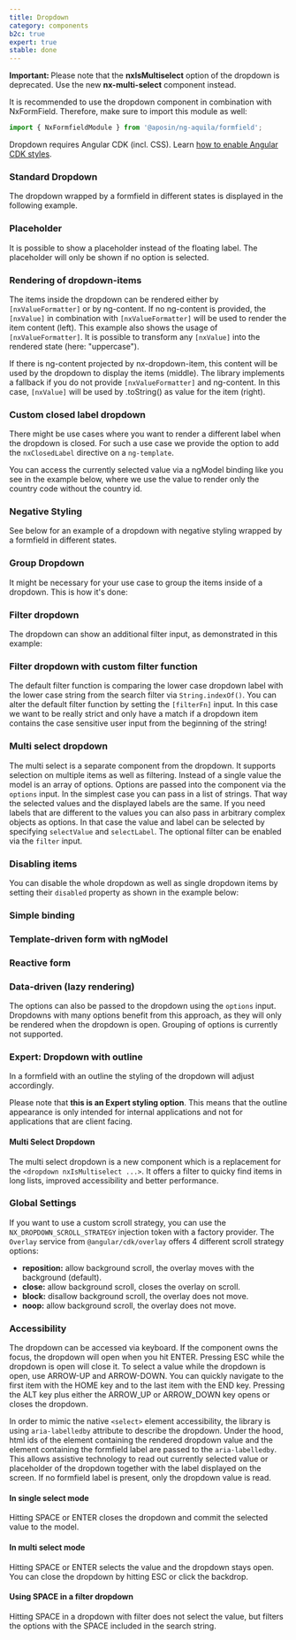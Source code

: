 ```yaml
---
title: Dropdown
category: components
b2c: true
expert: true
stable: done
---
```


<div class="docs-deprecation-warning">
  <strong>Important: </strong>
  Please note that the <strong>nxIsMultiselect</strong> option of the dropdown is deprecated. Use the new <strong>nx-multi-select</strong> component instead.
</div>

It is recommended to use the dropdown component in combination with NxFormField. Therefore, make sure to import this module as well:

```ts
import { NxFormfieldModule } from '@aposin/ng-aquila/formfield';
```

Dropdown requires Angular CDK (incl. CSS). Learn [how to enable Angular CDK styles](./documentation/overlay/overview#angular-cdk).

### Standard Dropdown

The dropdown wrapped by a formfield in different states is displayed in the following example.

<!-- example(dropdown-standard) -->

### Placeholder

It is possible to show a placeholder instead of the floating label. The placeholder will only be shown if no option is selected.

<!-- example(dropdown-placeholder) -->

### Rendering of dropdown-items

The items inside the dropdown can be rendered either by `[nxValueFormatter]` or by ng-content. If no ng-content is provided, the `[nxValue]` in combination with `[nxValueFormatter]` will be used to render the item content (left). This example also shows the usage of `[nxValueFormatter]`. It is possible to transform any `[nxValue]` into the rendered state (here: "uppercase").

If there is ng-content projected by nx-dropdown-item, this content will be used by the dropdown to display the items (middle). The library implements a fallback if you do not provide `[nxValueFormatter]` and ng-content. In this case, `[nxValue]` will be used by .toString() as value for the item (right).

<!-- example(dropdown-rendering-items) -->

### Custom closed label dropdown

There might be use cases where you want to render a different label when the dropdown is closed. For such a use case we provide the option to add the `nxClosedLabel` directive on a `ng-template`.

You can access the currently selected value via a ngModel binding like you see in the example below, where we use the value to render only the country code without the country id.

<!-- example(dropdown-custom-label) -->

### Negative Styling

See below for an example of a dropdown with negative styling wrapped by a formfield in different states.

<!-- example(dropdown-negative) -->

### Group Dropdown

It might be necessary for your use case to group the items inside of a dropdown. This is how it's done:

<!-- example(dropdown-group) -->

### Filter dropdown

The dropdown can show an additional filter input, as demonstrated in this example:

<!-- example(dropdown-filter) -->

### Filter dropdown with custom filter function

The default filter function is comparing the lower case dropdown label with the lower case string from the search filter via `String.indexOf()`. You can alter the default filter function by setting the `[filterFn]` input. In this case we want to be really strict and only have a match if a dropdown item contains the case sensitive user input from the beginning of the string!

<!-- example(dropdown-filter-custom) -->

### Multi select dropdown

The multi select is a separate component from the dropdown. It supports selection on multiple items as well as filtering. Instead of a single value the model is an array of options. Options are passed into the component via the `options` input. In the simplest case you can pass in a list of strings. That way the selected values and the displayed labels are the same. If you need labels that are different to the values you can also pass in arbitrary complex objects as options. In that case the value and label can be selected by specifying `selectValue` and `selectLabel`. The optional filter can be enabled via the `filter` input.

<!-- example(dropdown-multi-select) -->

### Disabling items

You can disable the whole dropdown as well as single dropdown items by setting their `disabled` property as shown in the example below:

<!-- example(dropdown-disabled-items) -->

### Simple binding

<!-- example(dropdown-simple-binding) -->

### Template-driven form with ngModel

<!-- example(dropdown-template-driven) -->

### Reactive form

<!-- example(dropdown-reactive) -->

### Data-driven (lazy rendering)

The options can also be passed to the dropdown using the `options` input. Dropdowns with many options benefit from this approach, as they will only be rendered when the dropdown is open. Grouping of options is currently not supported.

<!-- example(dropdown-lazy) -->

<div class="docs-expert-container">

### Expert: Dropdown with outline

In a formfield with an outline the styling of the dropdown will adjust accordingly.

Please note that **this is an Expert styling option**. This means that the outline appearance is only intended for internal applications and not for applications that are client facing.

<!-- example(dropdown-outline) -->

#### Multi Select Dropdown

The multi select dropdown is a new component which is a replacement for the `<dropdown nxIsMultiselect ...>`. It offers a filter to quicky find items in long lists, improved accessibility and better performance.

<!-- example(multi-select) -->

</div>

### Global Settings

If you want to use a custom scroll strategy, you can use the `NX_DROPDOWN_SCROLL_STRATEGY` injection token with a factory provider. The `Overlay` service from `@angular/cdk/overlay` offers 4 different scroll strategy options:

-   **reposition:** allow background scroll, the overlay moves with the background (default).
-   **close:** allow background scroll, closes the overlay on scroll.
-   **block:** disallow background scroll, the overlay does not move.
-   **noop:** allow background scroll, the overlay does not move.

<!-- example(dropdown-scroll-strategy-provider) -->

### Accessibility

The dropdown can be accessed via keyboard. If the component owns the focus, the dropdown will open when you hit ENTER. Pressing ESC while the dropdown is open will close it. To select a value while the dropdown is open, use ARROW-UP and ARROW-DOWN. You can quickly navigate to the first item with the HOME key and to the last item with the END key. Pressing the ALT key plus either the ARROW_UP or ARROW_DOWN key opens or closes the dropdown.

In order to mimic the native `<select>` element accessibility, the library is using `aria-labelledby` attribute to describe the dropdown. Under the hood, html ids of the element containing the rendered dropdown value and the element containing the formfield label are passed to the `aria-labelledby`. This allows assistive technology to read out currently selected value or placeholder of the dropdown together with the label displayed on the screen. If no formfield label is present, only the dropdown value is read.

#### In single select mode

Hitting SPACE or ENTER closes the dropdown and commit the selected value to the model.

#### In multi select mode

Hitting SPACE or ENTER selects the value and the dropdown stays open. You can close the dropdown by hitting ESC or click the backdrop.

#### Using SPACE in a filter dropdown

Hitting SPACE in a dropdown with filter does not select the value, but filters the options with the SPACE included in the search string.
